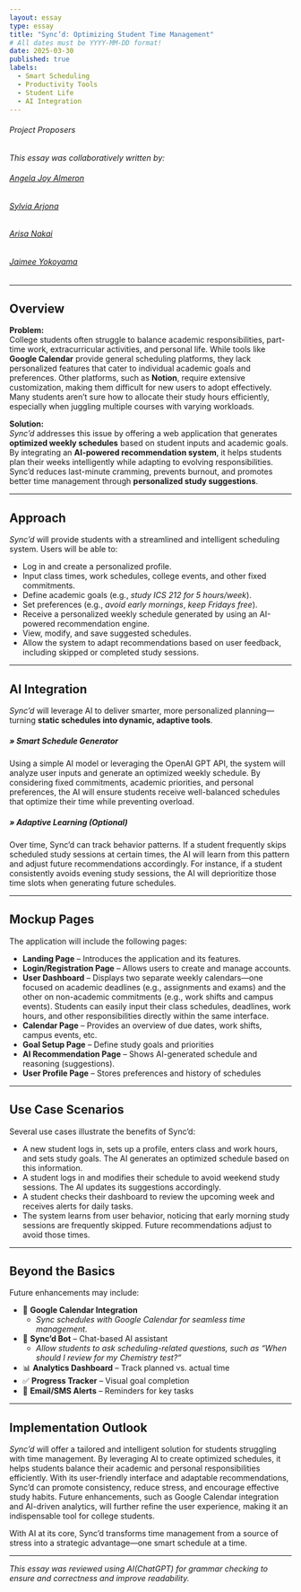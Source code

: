 ```yaml
---
layout: essay
type: essay
title: "Sync’d: Optimizing Student Time Management"
# All dates must be YYYY-MM-DD format!
date: 2025-03-30
published: true
labels:
  - Smart Scheduling
  - Productivity Tools
  - Student Life
  - AI Integration
---
```

###### Project Proposers
*This essay was collaboratively written by:*
###### [Angela Joy Almeron](https://angelaalmeron.github.io/)
###### [Sylvia Arjona](https://silviaarjonag.github.io/)
###### [Arisa Nakai](https://arisa-1208.github.io/)
###### [Jaimee Yokoyama](https://jamiee-tech.github.io/)
---

## Overview

**Problem:**   
College students often struggle to balance academic responsibilities, part-time work, extracurricular activities, and personal life. While tools like **Google Calendar** provide general scheduling platforms, they lack personalized features that cater to individual academic goals and preferences. Other platforms, such as **Notion**, require extensive customization, making them difficult for new users to adopt effectively. Many students aren’t sure how to allocate their study hours efficiently, especially when juggling multiple courses with varying workloads.

**Solution:**  
*Sync’d* addresses this issue by offering a web application that generates **optimized weekly schedules** based on student inputs and academic goals. By integrating an **AI-powered recommendation system**, it helps students plan their weeks intelligently while adapting to evolving responsibilities. Sync’d reduces last-minute cramming, prevents burnout, and promotes better time management through **personalized study suggestions**.

---

## Approach

*Sync’d* will provide students with a streamlined and intelligent scheduling system. Users will be able to:

- Log in and create a personalized profile.  
- Input class times, work schedules, college events, and other fixed commitments.  
- Define academic goals (e.g., *study ICS 212 for 5 hours/week*).  
- Set preferences (e.g., *avoid early mornings*, *keep Fridays free*).  
- Receive a personalized weekly schedule generated by using an AI-powered recommendation engine.
- View, modify, and save suggested schedules.  
- Allow the system to adapt recommendations based on user feedback, including skipped or completed study sessions.

---

## AI Integration

*Sync’d* will leverage AI to deliver smarter, more personalized planning—turning **static schedules into dynamic, adaptive tools**.

#####  » Smart Schedule Generator  
Using a simple AI model or leveraging the OpenAI GPT API, the system will analyze user inputs and generate an optimized weekly schedule. By considering fixed commitments, academic priorities, and personal preferences, the AI will ensure students receive well-balanced schedules that optimize their time while preventing overload.

#####  » Adaptive Learning (Optional)  
Over time, Sync’d can track behavior patterns. If a student frequently skips scheduled study sessions at certain times, the AI will learn from this pattern and adjust future recommendations accordingly. For instance, if a student consistently avoids evening study sessions, the AI will deprioritize those time slots when generating future schedules.

---

## Mockup Pages

The application will include the following pages:

- **Landing Page** – Introduces the application and its features.
- **Login/Registration Page** – Allows users to create and manage accounts.
- **User Dashboard** – Displays two separate weekly calendars—one focused on academic deadlines (e.g., assignments and exams) and the other on non-academic commitments (e.g., work shifts and campus events). Students can easily input their class schedules, deadlines, work hours, and other responsibilities directly within the same interface.
- **Calendar Page** – Provides an overview of due dates, work shifts, campus events, etc.
- **Goal Setup Page** – Define study goals and priorities  
- **AI Recommendation Page** – Shows AI-generated schedule and reasoning (suggestions).
- **User Profile Page** – Stores preferences and history of schedules

---

## Use Case Scenarios

Several use cases illustrate the benefits of Sync’d:

- A new student logs in, sets up a profile, enters class and work hours, and sets study goals. The AI generates an optimized schedule based on this information.
- A student logs in and modifies their schedule to avoid weekend study sessions. The AI updates its suggestions accordingly.
- A student checks their dashboard to review the upcoming week and receives alerts for daily tasks.
- The system learns from user behavior, noticing that early morning study sessions are frequently skipped. Future recommendations adjust to avoid those times.
  
---

## Beyond the Basics

Future enhancements may include:

- 🔗 **Google Calendar Integration**
   - *Sync schedules with Google Calendar for seamless time management.*
- 🤖 **Sync’d Bot** – Chat-based AI assistant
   - *Allow students to ask scheduling-related questions, such as “When should I review for my Chemistry test?”*
- 📊 **Analytics Dashboard** – Track planned vs. actual time  
- ✅ **Progress Tracker** – Visual goal completion  
- 📩 **Email/SMS Alerts** – Reminders for key tasks

---

## Implementation Outlook

*Sync’d* will offer a tailored and intelligent solution for students struggling with time management. By leveraging AI to create optimized schedules, it helps students balance their academic and personal responsibilities efficiently. With its user-friendly interface and adaptable recommendations, Sync’d can promote consistency, reduce stress, and encourage effective study habits. Future enhancements, such as Google Calendar integration and AI-driven analytics, will further refine the user experience, making it an indispensable tool for college students.

With AI at its core, Sync’d transforms time management from a source of stress into a strategic advantage—one smart schedule at a time.

---

*This essay was reviewed using AI(ChatGPT) for grammar checking to ensure and correctness and improve readability.*
